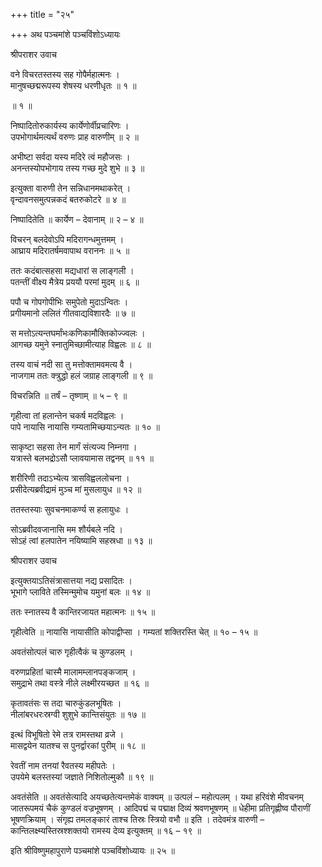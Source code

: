 +++
title = "२५"

+++
अथ पञ्चमांशे पञ्चविंशोऽध्यायः

श्रीपराशर उवाच

वने विचरतस्तस्य सह गोपैर्महात्मनः ।  
मानुषच्छद्मरूपस्य शेषस्य धरणीधृतः ॥ १ ॥

॥ १ ॥

निष्पादितोरुकार्यस्य कार्येणोर्वीप्रचारिणः ।  
उपभोगार्थमत्यर्थं वरुणः प्राह वारुणीम् ॥ २ ॥

अभीष्टा सर्वदा यस्य मदिरे त्वं महौजसः ।  
अनन्तस्योपभोगाय तस्य गच्छ मुदे शुभे ॥ ३ ॥

इत्युक्ता वारुणी तेन सन्निधानमथाकरेत् ।  
वृन्दावनसमुत्पन्नकदं बतरुकोटरे ॥ ४ ॥

निष्पादितेति ॥ कार्येण – देवानाम् ॥ २ – ४ ॥

विचरन् बलदेवोऽपि मदिरागन्धमुत्तमम् ।  
आघ्राय मदिरातर्षमवापाथ वराननः ॥ ५ ॥

ततः कदंबात्सहसा मद्यधारां स लाङ्गली ।  
पतन्तीं वीक्ष्य मैत्रेय प्रययौ परमां मुदम् ॥ ६ ॥

पपौ च गोपगोपीभिः समुपेतो मुदाऽन्वितः ।  
प्रगीयमानो ललितं गीतवाद्यविशारदैः ॥ ७ ॥

स मत्तोऽत्यन्तघर्मांभःकणिकामौक्तिकोज्ज्वलः ।  
आगच्छ यमुने स्नातुमिच्छामीत्याह विह्वलः ॥ ८ ॥

तस्य वाचं नदी सा तु मत्तोक्तामवमत्य वै ।  
नाजगाम ततः क्त्रुद्धो हलं जग्राह लाङ्गली ॥ ९ ॥

विचरन्निति ॥ तर्षं – तृष्णाम् ॥ ५ – ९ ॥

गृहीत्वा तां हलान्तेन चकर्ष मदविह्वलः ।  
पापे नायासि नायासि गम्यतामिच्छयाऽन्यतः ॥ १० ॥

साकृष्टा सहसा तेन मार्गं संत्यज्य निम्नगा ।  
यत्रास्ते बलभद्रोऽसौ प्लावयामास तद्वनम् ॥ ११ ॥

शरीरिणी तदाऽभ्येत्य त्रासविह्वललोचना ।  
प्रसीदेत्यब्रवीद्रामं मुञ्च मां मुसलायुध ॥ १२ ॥

ततस्तस्याः सुवचनमाकर्ण्य स हलायुधः ।

सोऽब्रवीदवजानासि मम शौर्यबले नदि ।  
सोऽहं त्वां हलपातेन नयिष्यामि सहस्रधा ॥ १३ ॥

श्रीपराशर उवाच

इत्युक्तयाऽतिसंत्रासात्तया नद्य प्रसादितः ।  
भूभागे प्लाविते तस्मिन्मुमोच यमुनां बलः ॥ १४ ॥

ततः स्नातस्य वै कान्तिरजायत महात्मनः ॥ १५ ॥

गृहीत्वेति ॥ नायासि नायासीति कोपाद्वीप्सा । गम्यतां शक्तिरस्ति चेत् ॥ १० – १५ ॥

अवतंसोत्पलं चारु गृहीत्वैकं च कुण्डलम् ।

वरुणप्रहितां चास्मै मालामम्लानपङ्कजाम् ।  
समुद्राभे तथा वस्त्रे नीले लक्ष्मीरयच्छत ॥ १६ ॥

कृतावतंसः स तदा चारुकुंडलभूषितः ।  
नीलांबरधरःस्रग्वी शुशुभे कान्तिसंयुतः ॥ १७ ॥

इत्थं विभूषितो रेमे तत्र रामस्तथा व्रजे ।  
मासद्वयेन यातश्च स पुनर्द्वारकां पुरीम् ॥ १८ ॥

रेवतीं नाम तनयां रैवतस्य महीपतेः ।  
उपयेमे बलस्तस्यां जज्ञाते निशितोल्मुकौ ॥ १९ ॥

अवतंसेति ॥ अवतंसेत्यादि अयच्छतेत्यन्तमेकं वाक्यम् ॥ उत्पलं – महोत्पलम् । यथा हरिवंशे मीवचनम् जातरूपमयं चैकं कुण्डलं वज्रभूषणम् । आदिपद्मं च पद्माक्ष दिव्यं श्रवणभूषणम् ॥ धेहीमा प्रतिगृह्णीष्व पौराणीं भूषणक्रियाम् । संगृह्य तमलङ्कारं ताश्च तिस्रः स्त्रियो वभौ ॥ इति । तदेवमंत्र वारुणी – कान्तिलक्ष्म्यस्तिस्रश्शक्तयो रामस्य देव्य इत्युक्तम् ॥ १६ – १९ ॥

इति श्रीविष्णुमहापुराणे पञ्चमांशे पञ्चविंशोध्यायः ॥ २५ ॥
